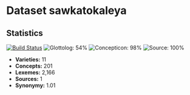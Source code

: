 # Dataset sawkatokaleya

## Statistics


[![Build Status](https://travis-ci.org/lexibank/sawkatokaleya.svg?branch=master)](https://travis-ci.org/lexibank/sawkatokaleya)
![Glottolog: 54%](https://img.shields.io/badge/Glottolog-54%25-red.svg "Glottolog: 54%")
![Concepticon: 98%](https://img.shields.io/badge/Concepticon-98%25-green.svg "Concepticon: 98%")
![Source: 100%](https://img.shields.io/badge/Source-100%25-brightgreen.svg "Source: 100%")

- **Varieties:** 11
- **Concepts:** 201
- **Lexemes:** 2,166
- **Sources:** 1
- **Synonymy:** 1.01